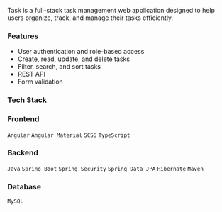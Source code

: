 Task is a full-stack task management web application designed to help users organize, track, and manage their tasks efficiently.

### Features

- User authentication and role-based access
- Create, read, update, and delete tasks
- Filter, search, and sort tasks
- REST API
- Form validation

### Tech Stack

### Frontend
`Angular` `Angular Material` `SCSS` `TypeScript`

### Backend
`Java` `Spring Boot` `Spring Security` `Spring Data JPA` `Hibernate` `Maven`

### Database
`MySQL`
